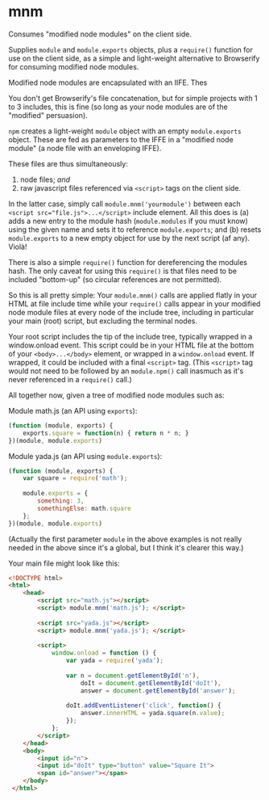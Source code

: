 # mnm
Consumes "modified node modules" on the client side.
 
Supplies `module` and `module.exports` objects, plus a `require()` function for use on the client side, as a simple and light-weight alternative to Browserify for consuming modified node modules.

Modified node modules are encapsulated with an IIFE. Thes

You don't get Browserify's file concatenation, but for simple projects with 1 to 3 includes, this is fine (so long as your node modules are of the "modified" persuasion).

`npm` creates a light-weight `module` object with an empty `module.exports` object. These are fed as parameters to the IFFE in a "modified node module" (a node file with an enveloping IFFE).
 
These files are thus simultaneously:
1. node files; _and_
2. raw javascript files referenced via `<script>` tags on the client side.

In the latter case, simply call `module.mnm('yourmodule')` between each `<script src="file.js">...</script>` include element. All this does is (a) adds a new entry to the module hash (`module.modules` if you must know) using the given name and sets it to reference `module.exports`; and (b) resets `module.exports` to a new empty object for use by the next script (af any). Violà!

There is also a simple `require()` function for dereferencing the modules hash. The only caveat for using this `require()` is that files need to be included "bottom-up" (so circular references are not permitted).

So this is all pretty simple: Your `module.mnm()` calls are applied flatly in your HTML at file include time while your `require()` calls appear in your modified node module files at every node of the include tree, including in particular your main (root) script, but excluding the terminal nodes.

Your root script includes the tip of the include tree, typically wrapped in a window.onload event. This script could be in your HTML file at the bottom of your `<body>...</body>` element, or wrapped in a `window.onload` event. If wrapped, it could be included with a final `<script>` tag. (This `<script>` tag would not need to be followed by an `module.npm()` call inasmuch as it's never referenced in a `require()` call.)

All together now, given a tree of modified node modules such as:

Module math.js (an API using `exports`):
```javascript
(function (module, exports) {
    exports.square = function(n) { return n * n; }
})(module, module.exports)
```

Module yada.js (an API using `module.exports`):
```javascript
(function (module, exports) {
    var square = require('math');
    
    module.exports = {
        something: 3,
        somethingElse: math.square
    };
})(module, module.exports)
```

(Actually the first parameter `module` in the above examples is not really needed in the above since it's a global, but I think it's clearer this way.)

Your main file might look like this:
```html
<!DOCTYPE html>
<html>
    <head>
        <script src="math.js"></script>
        <script> module.mnm('math.js'); </script>
 
        <script src="yada.js"></script>
        <script> module.mnm('yada.js'); </script>
        
        <script>
            window.onload = function () {
                var yada = require('yada');
                
                var n = document.getElementById('n'),
                    doIt = document.getElementById('doIt'),
                    answer = document.getElementById('answer');
                
                doIt.addEventListener('click', function() {
                    answer.innerHTML = yada.square(n.value);
                });
            };
        </script>
    </head>
    <body>
        <input id="n">
        <input id="doIt" type="button" value="Square It">
        <span id="answer"></span>
    </body>
 </html>
 ```
